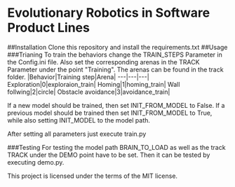 # Evolutionary Robotics in Software Product Lines

##Installation
Clone this repository and install the requirements.txt
##Usage
###Trianing
To train the behaviors change the TRAIN_STEPS Parameter in the Config.ini file. 
Also set the corresponding arenas in the TRACK Parameter under the point "Training". The arenas can be found in the track folder.
|Behavior|Training step|Arena|
---|---|---|
Exploration|0|exploraion_train|
Homing|1|homing_train|
Wall follwing|2|circle|
Obstacle avoidance|3|avoidance_train|

If a new model should be trained, then set INIT_FROM_MODEL to False.
If a previous model should be trained then set INIT_FROM_MODEL to True, while also setting INIT_MODEL to the model path.

After setting all parameters just execute train.py

###Testing
For testing the model path BRAIN_TO_LOAD as well as the track TRACK under the DEMO point have to be set.
Then it can be tested by executing demo.py.



This project is licensed under the terms of the MIT license.
